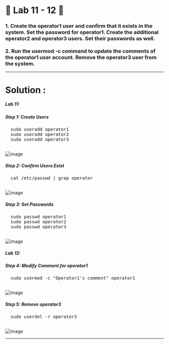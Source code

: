 <h1>
  🚀 Lab 11 - 12 🚀
</h1>

<h3>
  1. Create the operator1 user and confirm that it exists in the system. Set the password for operator1. Create the additional operator2 and operator3 users. Set their passwords as well.
  <br><br>
  2. Run the usermod -c command to update the comments of the operator1 user account. Remove the operator3 user from the system.
</h3>

<hr>

<h1>
  Solution :
</h1>

<h5>
  Lab 11:
</h5>
  <h5>Step 1: Create Users</h5>
  <pre>
  sudo useradd operator1
  sudo useradd operator2
  sudo useradd operator3
  </pre>
  
  ![image](https://github.com/user-attachments/assets/ca17dc1d-99f8-4e1b-9a04-c1591df0918d)


  <h5>Step 2: Confirm Users Exist</h5>
  <pre>
  cat /etc/passwd | grep operator
  </pre>

  ![image](https://github.com/user-attachments/assets/7df5dfcf-4258-4ca9-9b26-b8816a030ee2)


  <h5>Step 3: Set Passwords</h5>
  <pre>
  sudo passwd operator1
  sudo passwd operator2
  sudo passwd operator3
  </pre>

  ![image](https://github.com/user-attachments/assets/11da5f15-5d0f-4c7c-b956-ecf367091645)

<h5>
  Lab 12:
</h5>
  <h5>Step 4: Modify Comment for operator1</h5>
  <pre>
  sudo usermod -c "Operator1's comment" operator1
  </pre>

  ![image](https://github.com/user-attachments/assets/e1356001-2f65-4528-9fb0-2f307546389e)


  <h5>Step 5: Remove operator3</h5>
  <pre>
  sudo userdel -r operator3
  </pre>

  ![image](https://github.com/user-attachments/assets/0ec54dc1-7829-4d1e-90f2-5ee574f3eacb)


<hr>
